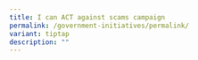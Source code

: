 ```yaml
---
title: I can ACT against scams campaign
permalink: /government-initiatives/permalink/
variant: tiptap
description: ""
---
```

